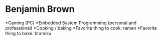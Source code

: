 # Benjamin Brown
*Gaming (PC)
*Embedded System Programming (personal and professional)
*Cooking / baking
	*Favorite thing to cook: ramen
	*Favorite thing to bake: tiramisu